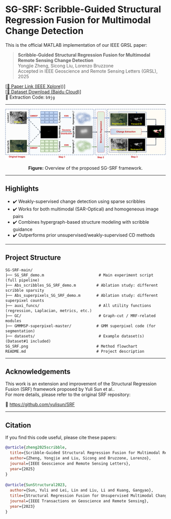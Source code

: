 # SG-SRF: Scribble-Guided Structural Regression Fusion for Multimodal Change Detection

This is the official MATLAB implementation of our IEEE GRSL paper:

> **Scribble-Guided Structural Regression Fusion for Multimodal Remote Sensing Change Detection**  
> Yongjie Zheng, Sicong Liu, Lorenzo Bruzzone  
> Accepted in IEEE Geoscience and Remote Sensing Letters (GRSL), 2025

[[📰 Paper Link (IEEE Xplore)](https://doi.org/10.1109/LGRS.2025.3575620))]  
[[📌 Dataset Download (Baidu Cloud)](https://pan.baidu.com/s/1vdalarK-yhjok0doT-zehw?pwd=b9jg)]  
🔑 Extraction Code: `b9jg`

---

<p align="center">
  <img src="SG_SRF.png" width="750"/>
</p>

<p align="center"><b>Figure:</b> Overview of the proposed SG-SRF framework.</p>

---

## Highlights

- ✔️ Weakly-supervised change detection using sparse scribbles
- ✔️ Works for both multimodal (SAR-Optical) and homogeneous image pairs
- ✔️ Combines hypergraph-based structure modeling with scribble guidance
- ✔️ Outperforms prior unsupervised/weakly-supervised CD methods

---

## Project Structure

```text
SG-SRF-main/
├── SG_SRF_demo.m                        # Main experiment script (full pipeline)
├── Abs_scribbles_SG_SRF_demo.m         # Ablation study: different scribble sparsity
├── Abs_superpixels_SG_SRF_demo.m       # Ablation study: different superpixel counts
├── auxi_funcs/                          # All utility functions (regression, Laplacian, metrics, etc.)
├── GC/                                  # Graph-cut / MRF-related modules
├── GMMMSP-superpixel-master/           # GMM superpixel code (for segmentation)
├── datasets/                            # Example dataset(s) (Dataset#1 included)
SG_SRF.png                              # Method flowchart
README.md                               # Project description
```

---

## Acknowledgements

This work is an extension and improvement of the Structural Regression Fusion (SRF) framework proposed by Yuli Sun et al..  
For more details, please refer to the original SRF repository:

🔗 https://github.com/yulisun/SRF

---

## Citation

If you find this code useful, please cite these papers:

```bibtex
@article{zheng2025scribble,
  title={Scribble-Guided Structural Regression Fusion for Multimodal Remote Sensing Change Detection},
  author={Zheng, Yongjie and Liu, Sicong and Bruzzone, Lorenzo},
  journal={IEEE Geoscience and Remote Sensing Letters},
  year={2025}
}

@article{SunStructural2023,
  author={Sun, Yuli and Lei, Lin and Liu, Li and Kuang, Gangyao},
  title={Structural Regression Fusion for Unsupervised Multimodal Change Detection},
  journal={IEEE Transactions on Geoscience and Remote Sensing},
  year={2023}
}


